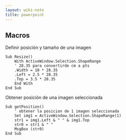 ```yaml
---
layout: wiki-note
title: powerpoint
---
```


## Macros

Definir posición y tamaño de una imagen

	Sub Resize()
	    With ActiveWindow.Selection.ShapeRange
		' 28.35 para convertirde cm a pts
		.Width = 10 * 28.35
		.Left = 2.5 * 28.35
		.Top = 3.5 * 28.35
	    End With
	End Sub	

Obtener posición de una imagen seleccionada

	Sub getPosition()
	    ' obtener la posicion de 1 imagen seleccionada
	    Set img1 = ActiveWindow.Selection.ShapeRange(1)
	    str1 = img1.Left & " " & img1.Top
	    str0 = str1 & " "
	    MsgBox (str0)
	End Sub
